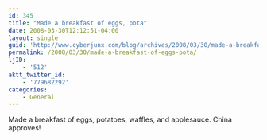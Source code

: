 ```yaml
---
id: 345
title: "Made a breakfast of eggs, pota"
date: 2008-03-30T12:12:51-04:00
layout: single
guid: 'http://www.cyberjunx.com/blog/archives/2008/03/30/made-a-breakfast-of-eggs-pota/'
permalink: /2008/03/30/made-a-breakfast-of-eggs-pota/
ljID:
    - '512'
aktt_twitter_id:
    - '779682292'
categories:
    - General
---
```


Made a breakfast of eggs, potatoes, waffles, and applesauce. China approves!